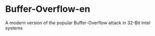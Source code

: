 # Buffer-Overflow-en
A modern version of the popular Buffer-Overflow attack in 32-Bit Intel systems
